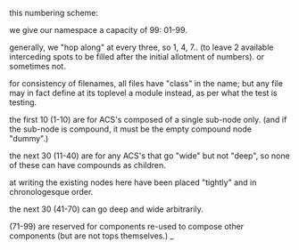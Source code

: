 this numbering scheme:

we give our namespace a capacity of 99: 01-99.

generally, we "hop along" at every three,
so 1, 4, 7.. (to leave 2 available interceding
spots to be filled after the initial
allotment of numbers). or sometimes not.

for consistency of filenames, all files have
"class" in the name; but any file may in fact
define at its toplevel a module instead, as
per what the test is testing.

the first 10 (1-10) are for ACS's composed of
a single sub-node only. (and if the sub-node is
compound, it must be the empty compound node
"dummy".)

the next 30 (11-40) are for any ACS's that go
"wide" but not "deep", so none of these can
have compounds as children.

at writing the existing nodes here have been
placed "tightly" and in chronologesque order.

the next 30 (41-70) can go deep and wide
arbitrarily.

(71-99) are reserved for components re-used
to compose other components (but are not
tops themselves.)
_
